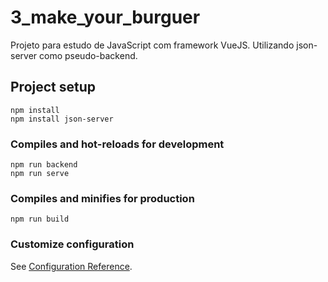 # 3_make_your_burguer

Projeto para estudo de JavaScript com framework VueJS.
Utilizando json-server como pseudo-backend.

## Project setup
```
npm install
npm install json-server
```

### Compiles and hot-reloads for development
```
npm run backend
npm run serve
```

### Compiles and minifies for production
```
npm run build
```

### Customize configuration
See [Configuration Reference](https://cli.vuejs.org/config/).
